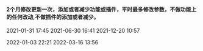 #### 2个月修改更新一次，添加或者减少功能或插件，平时最多修改参数，不做功能上的任何改动,不做插件的添加或者减少。

2021-01-31 17:45
2021-06-30 16:41
2021-12-20 10:57

2022-01-03 22:21
2022-03-16 13:56
